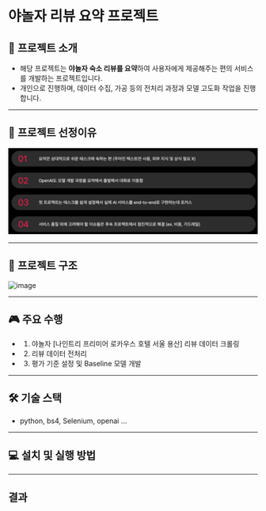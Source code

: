 # 야놀자 리뷰 요약 프로젝트
## 📌 프로젝트 소개
- 해당 프로젝트는 **야놀자 숙소 리뷰를 요약**하여 사용자에게 제공해주는 편의 서비스를 개발하는 프로젝트입니다.
- 개인으로 진행하며, 데이터 수집, 가공 등의 전처리 과정과 모델 고도화 작업을 진행합니다.

---
## 🌟 프로젝트 선정이유
![alt text](image/project_reason.png)

---
## 📁 프로젝트 구조
![image](https://github.com/user-attachments/assets/f27313ad-0633-4c35-b66b-278cd3fb1ff1)

---
## 🎮 주요 수행
- 1. 야놀자 [나인트리 프리미어 로카우스 호텔 서울 용산] 리뷰 데이터 크롤링
- 2. 리뷰 데이터 전처리
- 3. 평가 기준 설정 및 Baseline 모델 개발

---
## 🛠 기술 스택
- python, bs4, Selenium, openai ...

---
## 💻 설치 및 실행 방법


---
## 결과
